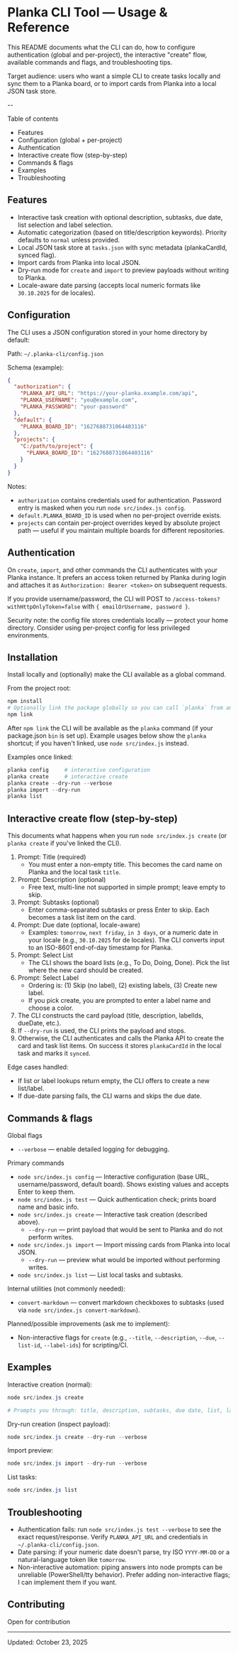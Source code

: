 # Planka CLI Tool — Usage & Reference

This README documents what the CLI can do, how to configure authentication (global and per-project), the interactive "create" flow, available commands and flags, and troubleshooting tips.

Target audience: users who want a simple CLI to create tasks locally and sync them to a Planka board, or to import cards from Planka into a local JSON task store.

--

Table of contents
- Features
- Configuration (global + per-project)
- Authentication
- Interactive create flow (step-by-step)
- Commands & flags
- Examples
- Troubleshooting

## Features

- Interactive task creation with optional description, subtasks, due date, list selection and label selection.
- Automatic categorization (based on title/description keywords). Priority defaults to `normal` unless provided.
- Local JSON task store at `tasks.json` with sync metadata (plankaCardId, synced flag).
- Import cards from Planka into local JSON.
- Dry-run mode for `create` and `import` to preview payloads without writing to Planka.
- Locale-aware date parsing (accepts local numeric formats like `30.10.2025` for de locales).

## Configuration

The CLI uses a JSON configuration stored in your home directory by default:

Path: `~/.planka-cli/config.json`

Schema (example):

```json
{
  "authorization": {
    "PLANKA_API_URL": "https://your-planka.example.com/api",
    "PLANKA_USERNAME": "you@example.com",
    "PLANKA_PASSWORD": "your-password"
  },
  "default": {
    "PLANKA_BOARD_ID": "1627688731064403116"
  },
  "projects": {
    "C:/path/to/project": {
      "PLANKA_BOARD_ID": "1627688731064403116"
    }
  }
}
```

Notes:
- `authorization` contains credentials used for authentication. Password entry is masked when you run `node src/index.js config`.
- `default.PLANKA_BOARD_ID` is used when no per-project override exists.
- `projects` can contain per-project overrides keyed by absolute project path — useful if you maintain multiple boards for different repositories.

## Authentication

On `create`, `import`, and other commands the CLI authenticates with your Planka instance. It prefers an access token returned by Planka during login and attaches it as `Authorization: Bearer <token>` on subsequent requests.

If you provide username/password, the CLI will POST to `/access-tokens?withHttpOnlyToken=false` with `{ emailOrUsername, password }`.

Security note: the config file stores credentials locally — protect your home directory. Consider using per-project config for less privileged environments.

## Installation

Install locally and (optionally) make the CLI available as a global command.

From the project root:

```powershell
npm install
# Optionally link the package globally so you can call `planka` from anywhere
npm link
```

After `npm link` the CLI will be available as the `planka` command (if your package.json `bin` is set up). Example usages below show the `planka` shortcut; if you haven't linked, use `node src/index.js` instead.

Examples once linked:

```powershell
planka config     # interactive configuration
planka create     # interactive create
planka create --dry-run --verbose
planka import --dry-run
planka list
```

## Interactive create flow (step-by-step)

This documents what happens when you run `node src/index.js create` (or `planka create` if you've linked the CLI).

1. Prompt: Title (required)
   - You must enter a non-empty title. This becomes the card name on Planka and the local task `title`.
2. Prompt: Description (optional)
   - Free text, multi-line not supported in simple prompt; leave empty to skip.
3. Prompt: Subtasks (optional)
   - Enter comma-separated subtasks or press Enter to skip. Each becomes a task list item on the card.
4. Prompt: Due date (optional, locale-aware)
   - Examples: `tomorrow`, `next friday`, `in 3 days`, or a numeric date in your locale (e.g., `30.10.2025` for de locales). The CLI converts input to an ISO-8601 end-of-day timestamp for Planka.
5. Prompt: Select List
   - The CLI shows the board lists (e.g., To Do, Doing, Done). Pick the list where the new card should be created.
6. Prompt: Select Label
   - Ordering is: (1) Skip (no label), (2) existing labels, (3) Create new label.
   - If you pick create, you are prompted to enter a label name and choose a color.
7. The CLI constructs the card payload (title, description, labelIds, dueDate, etc.).
8. If `--dry-run` is used, the CLI prints the payload and stops.
9. Otherwise, the CLI authenticates and calls the Planka API to create the card and task list items. On success it stores `plankaCardId` in the local task and marks it `synced`.

Edge cases handled:
- If list or label lookups return empty, the CLI offers to create a new list/label.
- If due-date parsing fails, the CLI warns and skips the due date.

## Commands & flags

Global flags
- `--verbose` — enable detailed logging for debugging.

Primary commands
- `node src/index.js config` — Interactive configuration (base URL, username/password, default board). Shows existing values and accepts Enter to keep them.
- `node src/index.js test` — Quick authentication check; prints board name and basic info.
- `node src/index.js create` — Interactive task creation (described above).
  - `--dry-run` — print payload that would be sent to Planka and do not perform writes.
- `node src/index.js import` — Import missing cards from Planka into local JSON.
  - `--dry-run` — preview what would be imported without performing writes.
- `node src/index.js list` — List local tasks and subtasks.

Internal utilities (not commonly needed):
- `convert-markdown` — convert markdown checkboxes to subtasks (used via `node src/index.js convert-markdown`).

Planned/possible improvements (ask me to implement):
- Non-interactive flags for `create` (e.g., `--title`, `--description`, `--due`, `--list-id`, `--label-ids`) for scripting/CI.

## Examples

Interactive creation (normal):

```powershell
node src/index.js create

# Prompts you through: title, description, subtasks, due date, list, label
```

Dry-run creation (inspect payload):

```powershell
node src/index.js create --dry-run --verbose
```

Import preview:

```powershell
node src/index.js import --dry-run --verbose
```

List tasks:

```powershell
node src/index.js list
```

## Troubleshooting

- Authentication fails: run `node src/index.js test --verbose` to see the exact request/response. Verify `PLANKA_API_URL` and credentials in `~/.planka-cli/config.json`.
- Date parsing: if your numeric date doesn't parse, try ISO `YYYY-MM-DD` or a natural-language token like `tomorrow`.
- Non-interactive automation: piping answers into node prompts can be unreliable (PowerShell/tty behavior). Prefer adding non-interactive flags; I can implement them if you want.

## Contributing

Open for contribution 

---

Updated: October 23, 2025
